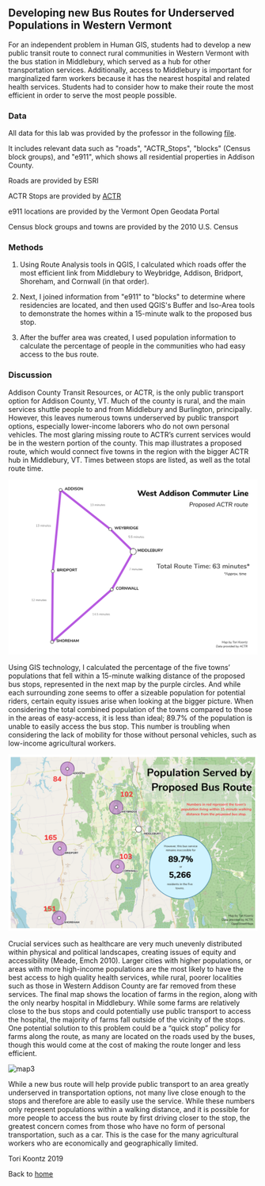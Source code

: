 ## Developing new Bus Routes for Underserved Populations in Western Vermont

For an independent problem in Human GIS, students had to develop a new public transit route to connect rural communities in Western Vermont with the bus station in Middlebury, which served as a hub for other transportation services. Additionally, access to Middlebury is important for marginalized farm workers because it has the nearest hospital and related health services. Students had to consider how to make their route the most efficient in order to serve the most people possible. 

### Data 

All data for this lab was provided by the professor in the following [file](ip2.gpkg).

It includes relevant data such as "roads", "ACTR_Stops", "blocks" (Census block groups), and "e911", which shows all residential properties in Addison County.

Roads are provided by ESRI

ACTR Stops are provided by [ACTR](https://actr-vt.org/)

e911 locations are provided by the Vermont Open Geodata Portal

Census block groups and towns are provided by the 2010 U.S. Census



### Methods 

1. Using Route Analysis tools in QGIS, I calculated which roads offer the most efficient link from Middlebury to Weybridge, Addison, Bridport, Shoreham, and Cornwall (in that order). 

2. Next, I joined information from "e911" to "blocks" to determine where residencies are located, and then used QGIS's Buffer and Iso-Area tools to demonstrate the homes within a 15-minute walk to the proposed bus stop.

3. After the buffer area was created, I used population information to calculate the percentage of people in the communities who had easy access to the bus route. 


### Discussion 

Addison County Transit Resources, or ACTR, is the only public transport option for Addison County, VT. Much of the county is rural, and the main services shuttle people to and from Middlebury and Burlington, principally. However, this leaves numerous towns underserved by public transport options, especially lower-income laborers who do not own personal vehicles. The most glaring missing route to ACTR’s current services would be in the western portion of the county. This map illustrates a proposed route, which would connect five towns in the region with the bigger ACTR hub in Middlebury, VT. Times between stops are listed, as well as the total route time. 

![map1](actr_newroute.png)

Using GIS technology, I calculated the percentage of the five towns’ populations that fell within a 15-minute walking distance of the proposed bus stops, represented in the next map by the purple circles. And while each surrounding zone seems to offer a sizeable population for potential riders, certain equity issues arise when looking at the bigger picture. When considering the total combined population of the towns compared to those in the areas of easy-access, it is less than ideal; 89.7% of the population is unable to easily access the bus stop. This number is troubling when considering the lack of mobility for those without personal vehicles, such as low-income agricultural workers. 

![map2](pop_served.png)

Crucial services such as healthcare are very much unevenly distributed within physical and political landscapes, creating issues of equity and accessibility (Meade, Emch 2010). Larger cities with higher populations, or areas with more high-income populations are the most likely to have the best access to high quality health services, while rural, poorer localities such as those in Western Addison County are far removed from these services. The final map shows the location of farms in the region, along with the only nearby hospital in Middlebury. While some farms are relatively close to the bus stops and could potentially use public transport to access the hospital, the majority of farms fall outside of the vicinity of the stops. 
	One potential solution to this problem could be a “quick stop” policy for farms along the route, as many are located on the roads used by the buses, though this would come at the cost of making the route longer and less efficient. 

![map3](service_access.png)

While a new bus route will help provide public transport to an area greatly underserved in transportation options, not many live close enough to the stops and therefore are able to easily use the service. While these numbers only represent populations within a walking distance, and it is possible for more people to access the bus route by first driving closer to the stop, the greatest concern comes from those who have no form of personal transportation, such as a car. This is the case for the many agricultural workers who are economically and geographically limited. 

Tori Koontz 2019 

Back to [home](index.md)
